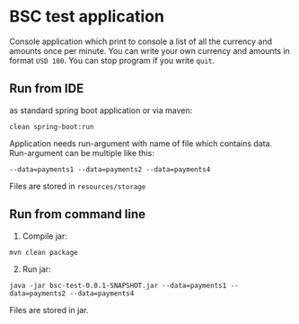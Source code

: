 # BSC test application
Console application which print to console a list of all the currency and amounts once per minute.
You can write your own currency and amounts in format `USD 100`.
You can stop program if you write `quit`.

## Run from IDE
as standard spring boot application or via maven:
```
clean spring-boot:run
``` 
Application needs run-argument with name of file which contains data. Run-argument can be multiple like this:
```
--data=payments1 --data=payments2 --data=payments4
```

Files are stored in `resources/storage`

## Run from command line
1. Compile jar: 
```
mvn clean package
```
2. Run jar:
```
java -jar bsc-test-0.0.1-SNAPSHOT.jar --data=payments1 --data=payments2 --data=payments4
```
Files are stored in jar.
